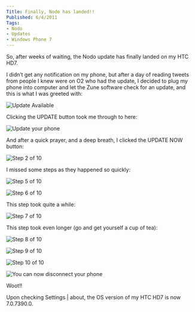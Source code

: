 ```yaml
---
Title: Finally, Nodo has landed!!
Published: 6/4/2011
Tags:
- Nodo
- Updates
- Windows Phone 7
---
```


So, after weeks of waiting, the Nodo update has finally landed on my HTC HD7.

I didn’t get any notification on my phone, but after a day of reading tweets from people I knew were on O2 who had the update, I decided to plug my phone into computer and let the Zune software check for an update, and this is what I was greeted with:

![Update Available](https://gep13wpstorage.blob.core.windows.net/gep13/2011/4/6/image.png)

Clicking the UPDATE button took me through to here:

![Update your phone](https://gep13wpstorage.blob.core.windows.net/gep13/2011/4/6/image_3.png)

And after a quick prayer, and a deep breath, I clicked the UPDATE NOW button:

![Step 2 of 10](https://gep13wpstorage.blob.core.windows.net/gep13/2011/4/6/image_4.png)

I missed some steps as they happened so quickly:

![Step 5 of 10](https://gep13wpstorage.blob.core.windows.net/gep13/2011/4/6/image_5.png)

![Step 6 of 10](https://gep13wpstorage.blob.core.windows.net/gep13/2011/4/6/image_6.png)

This step took quite a while:

![Step 7 of 10](https://gep13wpstorage.blob.core.windows.net/gep13/2011/4/6/image_7.png)

This step took even longer (go and get yourself a cup of tea):

![Step 8 of 10](https://gep13wpstorage.blob.core.windows.net/gep13/2011/4/6/image_8.png)

![Step 9 of 10](https://gep13wpstorage.blob.core.windows.net/gep13/2011/4/6/image_9.png)

![Step 10 of 10](https://gep13wpstorage.blob.core.windows.net/gep13/2011/4/6/image_10.png)

![You can now disconnect your phone](https://gep13wpstorage.blob.core.windows.net/gep13/2011/4/6/image_11.png)

Woot!!

Upon checking Settings | about, the OS version of my HTC HD7 is now 7.0.7390.0.
